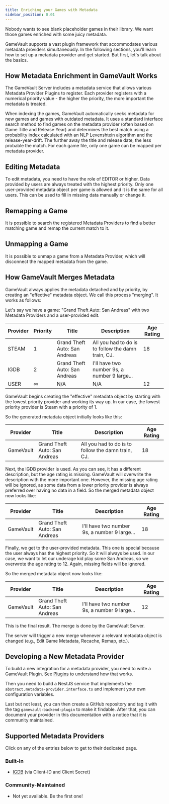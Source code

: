 ```yaml
---
title: Enriching your Games with Metadata
sidebar_position: 0.01
---
```


Nobody wants to see blank placeholder games in their library. We want those games enriched with some juicy metadata.

GameVault supports a vast plugin framework that accommodates various metadata providers simultaneously. In the following sections, you'll learn how to set up a metadata provider and get started. But first, let's talk about the basics.

## How Metadata Enrichment in GameVault Works

The GameVault Server includes a metadata service that allows various Metadata Provider Plugins to register. Each provider registers with a numerical priority value - the higher the priority, the more important the metadata is treated.

When indexing the games, GameVault automatically seeks metadata for new games and games with outdated metadata. It uses a standard interface search method to find games on the metadata provider (often based on Game Title and Release Year) and determines the best match using a probability index calculated with an NLP Levenshtein algorithm and the release-year-drift. The further away the title and release date, the less probable the match. For each game file, only one game can be mapped per metadata provider.

## Editing Metadata

To edit metadata, you need to have the role of EDITOR or higher. Data provided by users are always treated with the highest priority. Only one user-provided metadata object per game is allowed and it is the same for all users. This can be used to fill in missing data manually or change it.

## Remapping a Game

It is possible to search the registered Metadata Providers to find a better matching game and remap the current match to it.

## Unmapping a Game

It is possible to unmap a game from a Metadata Provider, which will disconnect the mapped metadata from the game.

## How GameVault Merges Metadata

GameVault always applies the metadata detached and by priority, by creating an "effective" metadata object. We call this process "merging". It works as follows:

Let's say we have a game: "Grand Theft Auto: San Andreas" with two Metadata Providers and a user-provided edit.

| Provider | Priority | Title                         | Description                                        | Age Rating |
| -------- | -------- | ----------------------------- | -------------------------------------------------- | ---------- |
| STEAM    | 1        | Grand Theft Auto: San Andreas | All you had to do is to follow the damn train, CJ. | 18         |
| IGDB     | 2        | Grand Theft Auto: San Andreas | I'll have two number 9s, a number 9 large...       |            |
| USER     | ∞        | N/A                           | N/A                                                | 12         |

GameVault begins creating the "effective" metadata object by starting with the lowest priority provider and working its way up. In our case, the lowest priority provider is Steam with a priority of 1.

So the generated metadata object initially looks like this:

| Provider  | Title                         | Description                                        | Age Rating |
| --------- | ----------------------------- | -------------------------------------------------- | ---------- |
| GameVault | Grand Theft Auto: San Andreas | All you had to do is to follow the damn train, CJ. | 18         |

Next, the IGDB provider is used. As you can see, it has a different description, but the age rating is missing. GameVault will overwrite the description with the more important one. However, the missing age rating will be ignored, as some data from a lower priority provider is always preferred over having no data in a field. So the merged metadata object now looks like:

| Provider  | Title                         | Description                                  | Age Rating |
| --------- | ----------------------------- | -------------------------------------------- | ---------- |
| GameVault | Grand Theft Auto: San Andreas | I'll have two number 9s, a number 9 large... | 18         |

Finally, we get to the user-provided metadata. This one is special because the user always has the highest priority. So it will always be used. In our case, we want to let our underage kid play some San Andreas, so we overwrote the age rating to 12. Again, missing fields will be ignored.

So the merged metadata object now looks like:

| Provider  | Title                         | Description                                  | Age Rating |
| --------- | ----------------------------- | -------------------------------------------- | ---------- |
| GameVault | Grand Theft Auto: San Andreas | I'll have two number 9s, a number 9 large... | 12         |

This is the final result. The merge is done by the GameVault Server.

The server will trigger a new merge whenever a relevant metadata object is changed (e.g., Edit Game Metadata, Recache, Remap, etc.).

## Developing a New Metadata Provider

To build a new integration for a metadata provider, you need to write a GameVault Plugin. See [Plugins](../plugins.md) to understand how that works.

Then you need to build a NestJS service that implements the `abstract.metadata-provider.interface.ts` and implement your own configuration variables.

Last but not least, you can then create a GitHub repository and tag it with the tag `gamevault-backend-plugin` to make it findable. After that, you can document your provider in this documentation with a notice that it is community maintained.

## Supported Metadata Providers

Click on any of the entries below to get to their dedicated page.

### Built-In

- [IGDB](./provider-igdb.md) (via Client-ID and Client Secret)

### Community-Maintained

- Not yet available. Be the first one!
